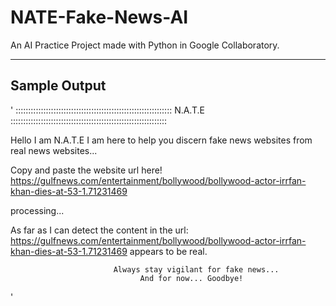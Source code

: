 # NATE-Fake-News-AI
An AI Practice Project made with Python in Google Collaboratory.

---
## Sample Output
'
:::::::::::::::::::::::::::::::::::::::::::::::::::::::::::::: N.A.T.E ::::::::::::::::::::::::::::::::::::::::::::::::::::::::::::::

Hello I am N.A.T.E
I am here to help you discern fake news websites from real news websites...

Copy and paste the website url here!
 https://gulfnews.com/entertainment/bollywood/bollywood-actor-irrfan-khan-dies-at-53-1.71231469

processing...

As far as I can detect the content in the url: 
https://gulfnews.com/entertainment/bollywood/bollywood-actor-irrfan-khan-dies-at-53-1.71231469 appears to be real.

                           Always stay vigilant for fake news...
                                 And for now... Goodbye!

'

